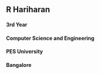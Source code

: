 ## R Hariharan
#### 3rd Year
#### Computer Science and Engineering
#### PES University
#### Bangalore
